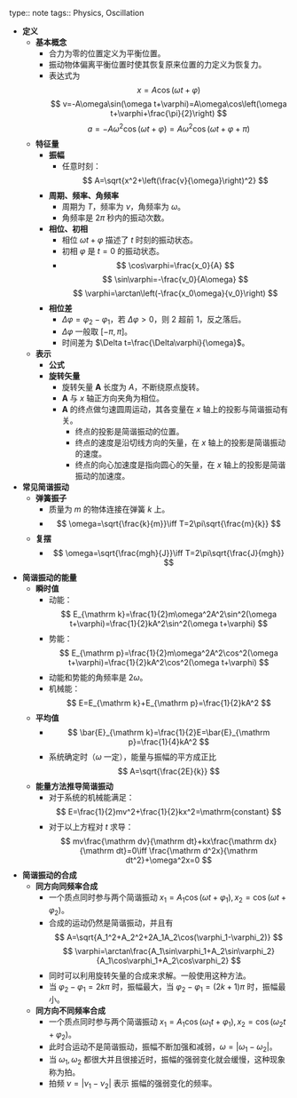 type:: note
tags:: Physics, Oscillation

- **定义**
	- **基本概念**
		- 合力为零的位置定义为平衡位置。
		- 振动物体偏离平衡位置时使其恢复原来位置的力定义为恢复力。
		- 表达式为
		  $$
		  x=A\cos(\omega t+\varphi)
		  $$
		  $$
		  v=-A\omega\sin(\omega t+\varphi)=A\omega\cos\left(\omega t+\varphi+\frac{\pi}{2}\right)
		  $$
		  $$
		  a=-A\omega^2\cos(\omega t+\varphi)=A\omega^2\cos\left(\omega t+\varphi+\pi\right)
		  $$
	- **特征量**
		- **振幅**
			- 任意时刻：
			  $$
			  A=\sqrt{x^2+\left(\frac{v}{\omega}\right)^2}
			  $$
		- **周期、频率、角频率**
			- 周期为 $T$，频率为 $\nu$，角频率为 $\omega$。
			- 角频率是 $2\pi$ 秒内的振动次数。
		- **相位、初相**
			- 相位 $\omega t+\varphi$ 描述了 $t$ 时刻的振动状态。
			- 初相 $\varphi$ 是 $t=0$ 的振动状态。
			- $$
			  \cos\varphi=\frac{x_0}{A}
			  $$
			  $$
			  \sin\varphi=-\frac{v_0}{A\omega}
			  $$
			  $$
			  \varphi=\arctan\left(-\frac{x_0\omega}{v_0}\right)
			  $$
		- **相位差**
			- $\Delta \varphi=\varphi_2-\varphi_1$，若 $\Delta\varphi>0$，则 2 超前 1，反之落后。
			- $\Delta\varphi$ 一般取 $[-\pi,\pi]$。
			- 时间差为 $\Delta t=\frac{\Delta\varphi}{\omega}$。
	- **表示**
		- **公式**
		- **旋转矢量**
			- 旋转矢量 $\bm A$ 长度为 $A$，不断绕原点旋转。
			- $\bm A$ 与 $x$ 轴正方向夹角为相位。
			- $\bm A$ 的终点做匀速圆周运动，其各变量在 $x$ 轴上的投影与简谐振动有关。
				- 终点的投影是简谐振动的位置。
				- 终点的速度是沿切线方向的矢量，在 $x$ 轴上的投影是简谐振动的速度。
				- 终点的向心加速度是指向圆心的矢量，在 $x$ 轴上的投影是简谐振动的加速度。
- **常见简谐振动**
	- **弹簧振子**
		- 质量为 $m$ 的物体连接在弹簧 $k$ 上。
		- $$
		  \omega=\sqrt{\frac{k}{m}}\iff T=2\pi\sqrt{\frac{m}{k}}
		  $$
	- **复摆**
		- $$
		  \omega=\sqrt{\frac{mgh}{J}}\iff T=2\pi\sqrt{\frac{J}{mgh}}
		  $$
- **简谐振动的能量**
	- **瞬时值**
		- 动能：
		  $$
		  E_{\mathrm k}=\frac{1}{2}m\omega^2A^2\sin^2(\omega t+\varphi)=\frac{1}{2}kA^2\sin^2(\omega t+\varphi)
		  $$
		- 势能：
		  $$
		  E_{\mathrm p}=\frac{1}{2}m\omega^2A^2\cos^2(\omega t+\varphi)=\frac{1}{2}kA^2\cos^2(\omega t+\varphi)
		  $$
		- 动能和势能的角频率是 $2\omega$。
		- 机械能：
		  $$
		  E=E_{\mathrm k}+E_{\mathrm p}=\frac{1}{2}kA^2
		  $$
	- **平均值**
		- $$
		  \bar{E}_{\mathrm k}=\frac{1}{2}E=\bar{E}_{\mathrm p}=\frac{1}{4}kA^2
		  $$
		- 系统确定时（$\omega$ 一定），能量与振幅的平方成正比
		  $$
		  A=\sqrt{\frac{2E}{k}}
		  $$
	- **能量方法推导简谐振动**
		- 对于系统的机械能满足：
		  $$
		  E=\frac{1}{2}mv^2+\frac{1}{2}kx^2=\mathrm{constant}
		  $$
		- 对于以上方程对 $t$ 求导：
		  $$
		  mv\frac{\mathrm dv}{\mathrm dt}+kx\frac{\mathrm dx}{\mathrm dt}=0\iff \frac{\mathrm d^2x}{\mathrm dt^2}+\omega^2x=0
		  $$
- **简谐振动的合成**
	- **同方向同频率合成**
		- 一个质点同时参与两个简谐振动 $x_1=A_1\cos(\omega t+\varphi_1),x_2=\cos(\omega t+\varphi_2)$。
		- 合成的运动仍然是简谐振动，并且有
		  $$
		  A=\sqrt{A_1^2+A_2^2+2A_1A_2\cos(\varphi_1-\varphi_2)}
		  $$
		  $$
		  \varphi=\arctan\frac{A_1\sin\varphi_1+A_2\sin\varphi_2}{A_1\cos\varphi_1+A_2\cos\varphi_2}
		  $$
		- 同时可以利用旋转矢量的合成来求解。一般使用这种方法。
		- 当 $\varphi_2-\varphi_1=2k\pi$ 时，振幅最大，当 $\varphi_2-\varphi_1=(2k+1)\pi$ 时，振幅最小。
	- **同方向不同频率合成**
		- 一个质点同时参与两个简谐振动 $x_1=A_1\cos(\omega_1 t+\varphi_1),x_2=\cos(\omega_2 t+\varphi_2)$。
		- 此时合运动不是简谐振动，振幅不断加强和减弱，$\omega=|\omega_1-\omega_2|$。
		- 当 $\omega_1,\omega_2$ 都很大并且很接近时，振幅的强弱变化就会缓慢，这种现象称为拍。
		- 拍频 $\nu=|\nu_1-\nu_2|$ 表示 振幅的强弱变化的频率。